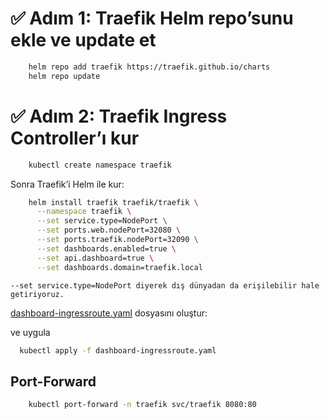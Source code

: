 # ✅ Adım 1: Traefik Helm repo’sunu ekle ve update et

```bash
    helm repo add traefik https://traefik.github.io/charts
    helm repo update
```

# ✅ Adım 2: Traefik Ingress Controller’ı kur

```bash
    kubectl create namespace traefik
```

Sonra Traefik’i Helm ile kur:

```bash
    helm install traefik traefik/traefik \
      --namespace traefik \
      --set service.type=NodePort \
      --set ports.web.nodePort=32080 \
      --set ports.traefik.nodePort=32090 \
      --set dashboards.enabled=true \
      --set api.dashboard=true \
      --set dashboards.domain=traefik.local
```

```--set service.type=NodePort diyerek dış dünyadan da erişilebilir hale getiriyoruz.```

[dashboard-ingressroute.yaml](dashboard-ingressroute.yaml) dosyasını oluştur:

ve uygula

```bash
  kubectl apply -f dashboard-ingressroute.yaml
```

## Port-Forward

```bash
    kubectl port-forward -n traefik svc/traefik 8080:80
```